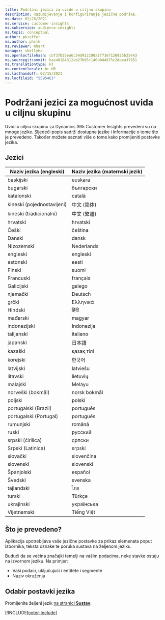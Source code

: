 ```yaml
---
title: Podržani jezici za uvide u ciljnu skupinu
description: Razumijevanje i konfiguriranje jezične podrške.
ms.date: 02/26/2021
ms.service: customer-insights
ms.subservice: audience-insights
ms.topic: conceptual
author: pkieffer
ms.author: philk
ms.reviewer: mhart
manager: shellyha
ms.openlocfilehash: cbf37b55ea6c54d912200a1f7167126925b35443
ms.sourcegitcommit: bae40184312ab27b95c140a044875c2daea37951
ms.translationtype: HT
ms.contentlocale: hr-HR
ms.lasthandoff: 03/15/2021
ms.locfileid: "5595463"
---
```

# <a name="supported-languages-for-audience-insights-capability"></a>Podržani jezici za mogućnost uvida u ciljnu skupinu

Uvidi u ciljnu skupinu za Dynamics 365 Customer Insights prevedeni su na mnoge jezike. Sljedeći popis sadrži dostupne jezike i informacije o tome što je prevedeno. Također možete saznati više o tome kako promijeniti postavke jezika. 

## <a name="languages"></a>Jezici

| Naziv jezika (engleski)|  Naziv jezika (maternski jezik) |
| ------------- | ------------- |
| baskijski | euskara |
| bugarski | български |
| katalonski | català |
| kineski (pojednostavljeni) | 中文 (简体) |
| kineski (tradicionalni) | 中文 (繁體) |
| hrvatski | hrvatski |
| Češki | čeština |
| Danski | dansk |
| Nizozemski | Nederlands |
| engleski | engleski |
| estonski | eesti |
| Finski | suomi |
| Francuski | français |
| Galicijski | galego |
| njemački | Deutsch |
| grčki | Ελληνικά |
| Hindski | हिंदी |
| mađarski | magyar |
| indonezijski | Indonezija |
| talijanski | italiano |
| japanski | 日本語 |
| kazaški | қазақ тілі |
| korejski | 한국어 |
| latvijski | latviešu |
| litavski | lietuvių |
| malajski | Melayu |
| norveški (bokmål) | norsk bokmål |
| poljski | polski |
| portugalski (Brazil) | português |
| portugalski (Portugal) | português |
| rumunjski | română |
| ruski | pусский |
| srpski (ćirilica) | српски |
| Srpski (Latinica) | srpski |
| slovački | slovenčina |
| slovenski | slovenski |
| Španjolski | español |
| Švedski | svenska |
| tajlandski | ไทย |
| turski | Türkçe |
| ukrajinski | українська |
| Vijetnamski | Tiếng Việt |

## <a name="whats-translated"></a>Što je prevedeno?

Aplikacija upotrebljava vaše jezične postavke za prikaz elemenata poput izbornika, teksta oznake te poruka sustava na željenom jeziku.

Budući da se većina značajki temelji na vašim podacima, neke stavke ostaju na izvornom jeziku. Na primjer:

- Vaši podaci, uključujući i entitete i segmente
- Naziv okruženja

## <a name="choose-your-language-settings"></a>Odabir postavki jezika  

Promijenite željeni jezik [na stranici **Sustav**](system.md).


[!INCLUDE[footer-include](../includes/footer-banner.md)]